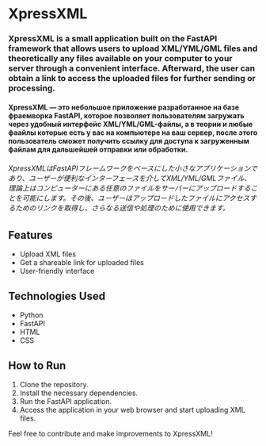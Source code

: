 # XpressXML

### XpressXML is a small application built on the FastAPI framework that allows users to upload XML/YML/GML files and theoretically any files available on your computer to your server through a convenient interface. Afterward, the user can obtain a link to access the uploaded files for further sending or processing.

#### XpressXML — это небольшое приложение разработанное на базе фраемворка FastAPI, которое позволяет пользователям загружать через удобный интерфейс XML/YML/GML-файлы, а в теории и любые фаайлы которые есть у вас на компьютере на ваш сервер, после этого пользователь сможет получить ссылку для доступа к загруженным файлам для дальшейшей отправки или обработки.

###### XpressXMLはFastAPIフレームワークをベースにした小さなアプリケーションであり、ユーザーが便利なインターフェースを介してXML/YML/GMLファイル、理論上はコンピューターにある任意のファイルをサーバーにアップロードすることを可能にします。その後、ユーザーはアップロードしたファイルにアクセスするためのリンクを取得し、さらなる送信や処理のために使用できます。

## Features
- Upload XML files
- Get a shareable link for uploaded files
- User-friendly interface

## Technologies Used
- Python
- FastAPI
- HTML
- CSS

## How to Run
1. Clone the repository.
2. Install the necessary dependencies.
3. Run the FastAPI application.
4. Access the application in your web browser and start uploading XML files.

Feel free to contribute and make improvements to XpressXML!
